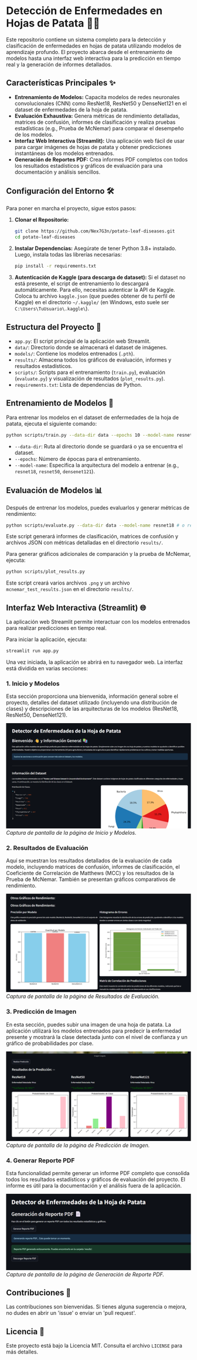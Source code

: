 # Detección de Enfermedades en Hojas de Patata 🥔🌿

Este repositorio contiene un sistema completo para la detección y clasificación de enfermedades en hojas de patata utilizando modelos de aprendizaje profundo. El proyecto abarca desde el entrenamiento de modelos hasta una interfaz web interactiva para la predicción en tiempo real y la generación de informes detallados.

## Características Principales ✨

- **Entrenamiento de Modelos:** Capacita modelos de redes neuronales convolucionales (CNN) como ResNet18, ResNet50 y DenseNet121 en el dataset de enfermedades de la hoja de patata.
- **Evaluación Exhaustiva:** Genera métricas de rendimiento detalladas, matrices de confusión, informes de clasificación y realiza pruebas estadísticas (e.g., Prueba de McNemar) para comparar el desempeño de los modelos.
- **Interfaz Web Interactiva (Streamlit):** Una aplicación web fácil de usar para cargar imágenes de hojas de patata y obtener predicciones instantáneas de los modelos entrenados.
- **Generación de Reportes PDF:** Crea informes PDF completos con todos los resultados estadísticos y gráficos de evaluación para una documentación y análisis sencillos.

## Configuración del Entorno 🛠️

Para poner en marcha el proyecto, sigue estos pasos:

1.  **Clonar el Repositorio:**

    ```bash
    git clone https://github.com/Nex7G3n/potato-leaf-diseases.git
    cd potato-leaf-diseases
    ```

2.  **Instalar Dependencias:**
    Asegúrate de tener Python 3.8+ instalado. Luego, instala todas las librerías necesarias:

    ```bash
    pip install -r requirements.txt
    ```

3.  **Autenticación de Kaggle (para descarga de dataset):**
    Si el dataset no está presente, el script de entrenamiento lo descargará automáticamente. Para ello, necesitas autenticar la API de Kaggle. Coloca tu archivo `kaggle.json` (que puedes obtener de tu perfil de Kaggle) en el directorio `~/.kaggle/` (en Windows, esto suele ser `C:\Users\TuUsuario\.kaggle\`).

## Estructura del Proyecto 📂

- `app.py`: El script principal de la aplicación web Streamlit.
- `data/`: Directorio donde se almacenará el dataset de imágenes.
- `models/`: Contiene los modelos entrenados (`.pth`).
- `results/`: Almacena todos los gráficos de evaluación, informes y resultados estadísticos.
- `scripts/`: Scripts para el entrenamiento (`train.py`), evaluación (`evaluate.py`) y visualización de resultados (`plot_results.py`).
- `requirements.txt`: Lista de dependencias de Python.

## Entrenamiento de Modelos 🚀

Para entrenar los modelos en el dataset de enfermedades de la hoja de patata, ejecuta el siguiente comando:

```bash
python scripts/train.py --data-dir data --epochs 10 --model-name resnet18 # o resnet50, densenet121
```

- `--data-dir`: Ruta al directorio donde se guardará o ya se encuentra el dataset.
- `--epochs`: Número de épocas para el entrenamiento.
- `--model-name`: Especifica la arquitectura del modelo a entrenar (e.g., `resnet18`, `resnet50`, `densenet121`).

## Evaluación de Modelos 📊

Después de entrenar los modelos, puedes evaluarlos y generar métricas de rendimiento:

```bash
python scripts/evaluate.py --data-dir data --model-name resnet18 # o resnet50, densenet121
```

Este script generará informes de clasificación, matrices de confusión y archivos JSON con métricas detalladas en el directorio `results/`.

Para generar gráficos adicionales de comparación y la prueba de McNemar, ejecuta:

```bash
python scripts/plot_results.py
```

Este script creará varios archivos `.png` y un archivo `mcnemar_test_results.json` en el directorio `results/`.

## Interfaz Web Interactiva (Streamlit) 🌐

La aplicación web Streamlit permite interactuar con los modelos entrenados para realizar predicciones en tiempo real.

Para iniciar la aplicación, ejecuta:

```bash
streamlit run app.py
```

Una vez iniciada, la aplicación se abrirá en tu navegador web. La interfaz está dividida en varias secciones:

### 1. Inicio y Modelos

Esta sección proporciona una bienvenida, información general sobre el proyecto, detalles del dataset utilizado (incluyendo una distribución de clases) y descripciones de las arquitecturas de los modelos (ResNet18, ResNet50, DenseNet121).

![Screenshot of Home and Models Page](images/Interfaz-01.png)
_Captura de pantalla de la página de Inicio y Modelos._

### 2. Resultados de Evaluación

Aquí se muestran los resultados detallados de la evaluación de cada modelo, incluyendo matrices de confusión, informes de clasificación, el Coeficiente de Correlación de Matthews (MCC) y los resultados de la Prueba de McNemar. También se presentan gráficos comparativos de rendimiento.

![Screenshot of Evaluation Results Page](images/Interfaz-02.png)
_Captura de pantalla de la página de Resultados de Evaluación._

### 3. Predicción de Imagen

En esta sección, puedes subir una imagen de una hoja de patata. La aplicación utilizará los modelos entrenados para predecir la enfermedad presente y mostrará la clase detectada junto con el nivel de confianza y un gráfico de probabilidades por clase.

![Screenshot of Image Prediction Page](images/Interfaz-03.png)
_Captura de pantalla de la página de Predicción de Imagen._

### 4. Generar Reporte PDF

Esta funcionalidad permite generar un informe PDF completo que consolida todos los resultados estadísticos y gráficos de evaluación del proyecto. El informe es útil para la documentación y el análisis fuera de la aplicación.

![Screenshot of PDF Report Generation Page](images/Interfaz-04.png)
_Captura de pantalla de la página de Generación de Reporte PDF._

## Contribuciones 🤝

Las contribuciones son bienvenidas. Si tienes alguna sugerencia o mejora, no dudes en abrir un 'issue' o enviar un 'pull request'.

## Licencia 📄

Este proyecto está bajo la Licencia MIT. Consulta el archivo `LICENSE` para más detalles.
